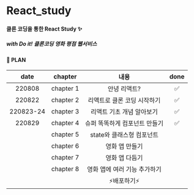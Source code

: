 # React_study

#### 클론 코딩을 통한 React Study ✨
##### with Do it! 클론코딩 영화 평점 웹서비스

#### 📌 PLAN
|date|chapter|내용|done|
|:------:|:---:|:---:|:---:|
|220808|chapter 1|안녕 리액트?|✅|
|220822|chapter 2|리액트로 클론 코딩 시작하기|✅|
|220823-24|chapter 3|리액트 기초 개념 알아보기|✅|
|220829|chapter 4|슈퍼 똑똑하게 컴포넌트 만들기|✅|
| |chapter 5|state와 클래스형 컴포넌트||
| |chapter 6|영화 앱 만들기||
| |chapter 7|영화 앱 다듬기||
| |chapter 8|영화 앱에 여러 기능 추가하기||
| ||⚡️배포하기⚡️||
